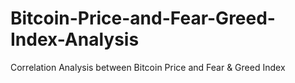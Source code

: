 # Bitcoin-Price-and-Fear-Greed-Index-Analysis

Correlation Analysis between Bitcoin Price and Fear & Greed Index
